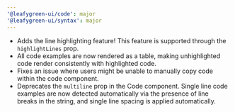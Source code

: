 ```yaml
---
'@leafygreen-ui/code': major
'@leafygreen-ui/syntax': major
---
```


- Adds the line highlighting feature! This feature is supported through the `highlightLines` prop.
- All code examples are now rendered as a table, making unhighlighted code render consistently with highlighted code.
- Fixes an issue where users might be unable to manually copy code within the code component.
- Deprecates the `multiline` prop in the Code component. Single line code examples are now detected automatically via the presence of line breaks in the string, and single line spacing is applied automatically.
